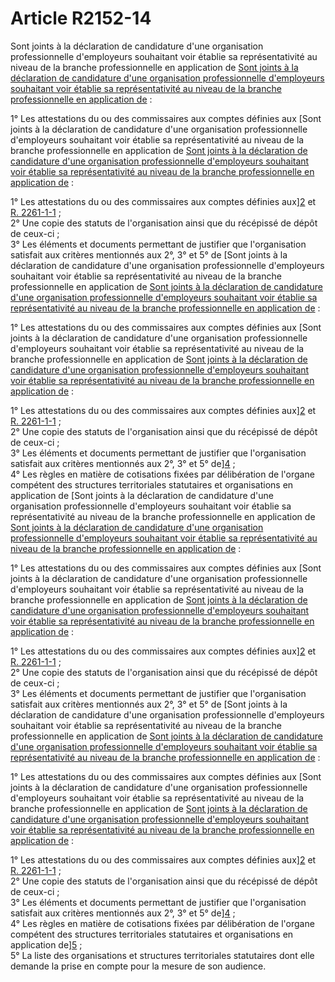 # Article R2152-14

Sont joints à la déclaration de candidature d'une organisation professionnelle d'employeurs souhaitant voir établie sa représentativité au niveau de la branche professionnelle en application de [Sont joints à la déclaration de candidature d'une organisation professionnelle d'employeurs souhaitant voir établie sa représentativité au niveau de la branche professionnelle en application de][1] : 

  
1° Les attestations du ou des commissaires aux comptes définies aux [Sont joints à la déclaration de candidature d'une organisation professionnelle d'employeurs souhaitant voir établie sa représentativité au niveau de la branche professionnelle en application de [Sont joints à la déclaration de candidature d'une organisation professionnelle d'employeurs souhaitant voir établie sa représentativité au niveau de la branche professionnelle en application de][1] : 

  
1° Les attestations du ou des commissaires aux comptes définies aux][2] et [R. 2261-1-1][3] ;   
2° Une copie des statuts de l'organisation ainsi que du récépissé de dépôt de ceux-ci ;   
3° Les éléments et documents permettant de justifier que l'organisation satisfait aux critères mentionnés aux 2°, 3° et 5° de [Sont joints à la déclaration de candidature d'une organisation professionnelle d'employeurs souhaitant voir établie sa représentativité au niveau de la branche professionnelle en application de [Sont joints à la déclaration de candidature d'une organisation professionnelle d'employeurs souhaitant voir établie sa représentativité au niveau de la branche professionnelle en application de][1] : 

  
1° Les attestations du ou des commissaires aux comptes définies aux [Sont joints à la déclaration de candidature d'une organisation professionnelle d'employeurs souhaitant voir établie sa représentativité au niveau de la branche professionnelle en application de [Sont joints à la déclaration de candidature d'une organisation professionnelle d'employeurs souhaitant voir établie sa représentativité au niveau de la branche professionnelle en application de][1] : 

  
1° Les attestations du ou des commissaires aux comptes définies aux][2] et [R. 2261-1-1][3] ;   
2° Une copie des statuts de l'organisation ainsi que du récépissé de dépôt de ceux-ci ;   
3° Les éléments et documents permettant de justifier que l'organisation satisfait aux critères mentionnés aux 2°, 3° et 5° de][4] ;   
4° Les règles en matière de cotisations fixées par délibération de l'organe compétent des structures territoriales statutaires et organisations en application de [Sont joints à la déclaration de candidature d'une organisation professionnelle d'employeurs souhaitant voir établie sa représentativité au niveau de la branche professionnelle en application de [Sont joints à la déclaration de candidature d'une organisation professionnelle d'employeurs souhaitant voir établie sa représentativité au niveau de la branche professionnelle en application de][1] : 

  
1° Les attestations du ou des commissaires aux comptes définies aux [Sont joints à la déclaration de candidature d'une organisation professionnelle d'employeurs souhaitant voir établie sa représentativité au niveau de la branche professionnelle en application de [Sont joints à la déclaration de candidature d'une organisation professionnelle d'employeurs souhaitant voir établie sa représentativité au niveau de la branche professionnelle en application de][1] : 

  
1° Les attestations du ou des commissaires aux comptes définies aux][2] et [R. 2261-1-1][3] ;   
2° Une copie des statuts de l'organisation ainsi que du récépissé de dépôt de ceux-ci ;   
3° Les éléments et documents permettant de justifier que l'organisation satisfait aux critères mentionnés aux 2°, 3° et 5° de [Sont joints à la déclaration de candidature d'une organisation professionnelle d'employeurs souhaitant voir établie sa représentativité au niveau de la branche professionnelle en application de [Sont joints à la déclaration de candidature d'une organisation professionnelle d'employeurs souhaitant voir établie sa représentativité au niveau de la branche professionnelle en application de][1] : 

  
1° Les attestations du ou des commissaires aux comptes définies aux [Sont joints à la déclaration de candidature d'une organisation professionnelle d'employeurs souhaitant voir établie sa représentativité au niveau de la branche professionnelle en application de [Sont joints à la déclaration de candidature d'une organisation professionnelle d'employeurs souhaitant voir établie sa représentativité au niveau de la branche professionnelle en application de][1] : 

  
1° Les attestations du ou des commissaires aux comptes définies aux][2] et [R. 2261-1-1][3] ;   
2° Une copie des statuts de l'organisation ainsi que du récépissé de dépôt de ceux-ci ;   
3° Les éléments et documents permettant de justifier que l'organisation satisfait aux critères mentionnés aux 2°, 3° et 5° de][4] ;   
4° Les règles en matière de cotisations fixées par délibération de l'organe compétent des structures territoriales statutaires et organisations en application de][5] ;   
5° La liste des organisations et structures territoriales statutaires dont elle demande la prise en compte pour la mesure de son audience.

 [1]: /affichCodeArticle.do?cidTexte=LEGITEXT000006072050&idArticle=LEGIARTI000028689651&dateTexte=&categorieLien=cid
 [2]: /affichCodeArticle.do?cidTexte=LEGITEXT000006072050&idArticle=LEGIARTI000030730084&dateTexte=&categorieLien=cid
 [3]: /affichCodeArticle.do?cidTexte=LEGITEXT000006072050&idArticle=LEGIARTI000030730640&dateTexte=&categorieLien=cid
 [4]: /affichCodeArticle.do?cidTexte=LEGITEXT000006072050&idArticle=LEGIARTI000028689645&dateTexte=&categorieLien=cid
 [5]: /affichCodeArticle.do?cidTexte=LEGITEXT000006072050&idArticle=LEGIARTI000030730090&dateTexte=&categorieLien=cid